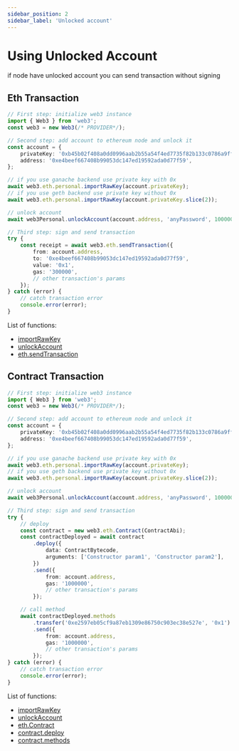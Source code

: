 ```yaml
---
sidebar_position: 2
sidebar_label: 'Unlocked account'
---
```


# Using Unlocked Account

if node have unlocked account you can send transaction without signing

## Eth Transaction

```ts
// First step: initialize web3 instance
import { Web3 } from 'web3';
const web3 = new Web3(/* PROVIDER*/);

// Second step: add account to ethereum node and unlock it
const account = {
	privateKey: '0xb45b02f408a0dd0996aab2b55a54f4ed7735f82b133c0786a9ff372ffaaf11bd',
	address: '0xe4beef667408b99053dc147ed19592ada0d77f59',
};

// if you use ganache backend use private key with 0x
await web3.eth.personal.importRawKey(account.privateKey);
// if you use geth backend use private key without 0x
await web3.eth.personal.importRawKey(account.privateKey.slice(2));

// unlock account
await web3Personal.unlockAccount(account.address, 'anyPassword', 100000000);

// Third step: sign and send transaction
try {
	const receipt = await web3.eth.sendTransaction({
		from: account.address,
		to: '0xe4beef667408b99053dc147ed19592ada0d77f59',
		value: '0x1',
		gas: '300000',
		// other transaction's params
	});
} catch (error) {
	// catch transaction error
	console.error(error);
}
```

List of functions:

-   [importRawKey](https://docs.web3js.org/api/web3-eth-personal/class/Personal#importRawKey)
-   [unlockAccount](https://docs.web3js.org/api/web3-eth-personal/class/Personal#unlockAccount)
-   [eth.sendTransaction](https://docs.web3js.org/api/web3-eth/class/Web3Eth#sendTransaction)

## Contract Transaction

```ts
// First step: initialize web3 instance
import { Web3 } from 'web3';
const web3 = new Web3(/* PROVIDER*/);

// Second step: add account to ethereum node and unlock it
const account = {
	privateKey: '0xb45b02f408a0dd0996aab2b55a54f4ed7735f82b133c0786a9ff372ffaaf11bd',
	address: '0xe4beef667408b99053dc147ed19592ada0d77f59',
};

// if you use ganache backend use private key with 0x
await web3.eth.personal.importRawKey(account.privateKey);
// if you use geth backend use private key without 0x
await web3.eth.personal.importRawKey(account.privateKey.slice(2));

// unlock account
await web3Personal.unlockAccount(account.address, 'anyPassword', 100000000);

// Third step: sign and send transaction
try {
	// deploy
	const contract = new web3.eth.Contract(ContractAbi);
	const contractDeployed = await contract
		.deploy({
			data: ContractBytecode,
			arguments: ['Constructor param1', 'Constructor param2'],
		})
		.send({
			from: account.address,
			gas: '1000000',
			// other transaction's params
		});

	// call method
	await contractDeployed.methods
		.transfer('0xe2597eb05cf9a87eb1309e86750c903ec38e527e', '0x1')
		.send({
			from: account.address,
			gas: '1000000',
			// other transaction's params
		});
} catch (error) {
	// catch transaction error
	console.error(error);
}
```

List of functions:

-   [importRawKey](https://docs.web3js.org/api/web3-eth-personal/class/Personal#importRawKey)
-   [unlockAccount](https://docs.web3js.org/api/web3-eth-personal/class/Personal#unlockAccount)
-   [eth.Contract](https://docs.web3js.org/api/web3-eth-contract/class/Contract)
-   [contract.deploy](https://docs.web3js.org/api/web3-eth-contract/class/Contract#deploy)
-   [contract.methods](https://docs.web3js.org/api/web3-eth-contract/class/Contract#methods)
